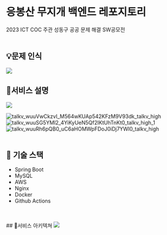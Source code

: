 # 응봉산 무지개 백엔드 레포지토리  
2023 ICT COC 주관 성동구 공공 문제 해결 SW공모전
<br>
<br>
## 💡문제 인식
<img src="https://github.com/Mt-EB-Rainbow/back/assets/69039161/79937a9f-65ab-4962-b5f2-9def4ac532ad"></img>
## 🎯서비스 설명
<img src="https://github.com/Mt-EB-Rainbow/back/assets/69039161/6255c458-3374-4b3a-a3d0-1747f6cba858"></img>  

![talkv_wuuVwCkzvI_M564wKUAp542KFzM9V93dk_talkv_high](https://github.com/Mt-EB-Rainbow/back/assets/69039161/db1db6aa-a988-4614-8006-1fe53fe03cd1)
![talkv_wuuSG5YMl2_4YiKyUeN5Qf2IKtUhTnKt0_talkv_high_1](https://github.com/Mt-EB-Rainbow/back/assets/69039161/099b6f12-2e2c-42ec-936d-29747d7d1ba6)
![talkv_wuuRh6pQB0_uC6aHOMWpFDoJ0iDj7YWl0_talkv_high](https://github.com/Mt-EB-Rainbow/back/assets/69039161/ce498a69-d72c-4a75-b32a-0f63ef00560e)
<br>
<br>
## 🔗 기술 스택
- Spring Boot
- MySQL
- AWS
- Nginx
- Docker
- Github Actions
<br>
<br>
## 🔨서비스 아키텍쳐
<img src="https://github.com/Mt-EB-Rainbow/back/assets/69039161/b9d91620-7f6a-454b-a412-75651f93b253"></img>
